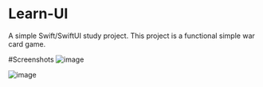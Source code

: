# Learn-UI
A simple Swift/SwiftUI study project. This project is a functional simple war card game.

#Screenshots
![image](https://github.com/dinhonms/Learn-UI/assets/25248564/00dbb47f-771b-408d-b487-7efcea5fd9a1)

![image](https://github.com/dinhonms/Learn-UI/assets/25248564/bf5e31fe-81e6-4b92-b847-ace76e6b013a)

